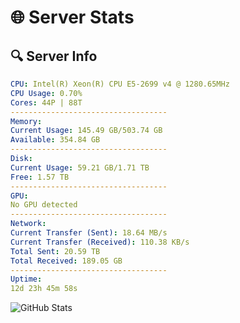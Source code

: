 # 🌐 Server Stats
## 🔍 Server Info
```yaml
CPU: Intel(R) Xeon(R) CPU E5-2699 v4 @ 1280.65MHz
CPU Usage: 0.70%
Cores: 44P | 88T
-----------------------------------
Memory:
Current Usage: 145.49 GB/503.74 GB
Available: 354.84 GB
-----------------------------------
Disk:
Current Usage: 59.21 GB/1.71 TB
Free: 1.57 TB
-----------------------------------
GPU:
No GPU detected
-----------------------------------
Network:
Current Transfer (Sent): 18.64 MB/s
Current Transfer (Received): 110.38 KB/s
Total Sent: 20.59 TB
Total Received: 189.05 GB
-----------------------------------
Uptime:
12d 23h 45m 58s
```
![GitHub Stats](https://img.shields.io/badge/Updated-2025-03-20_21:08:47-blue)